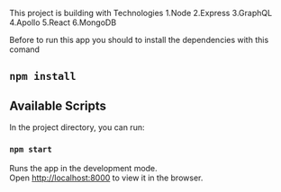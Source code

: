 This project is building with Technologies
1.Node
2.Express
3.GraphQL
4.Apollo
5.React
6.MongoDB

Before to run this app you should to install the dependencies with this comand

## `npm install`

## Available Scripts

In the project directory, you can run:

### `npm start`

Runs the app in the development mode.<br>
Open [http://localhost:8000](http://localhost:8000) to view it in the browser.
